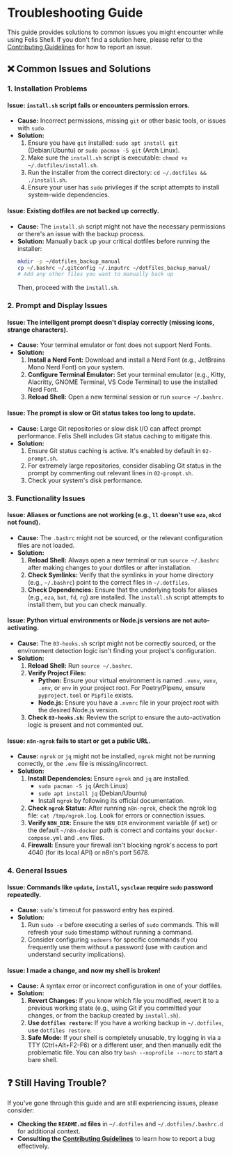 # Troubleshooting Guide

This guide provides solutions to common issues you might encounter while using Felis Shell. If you don't find a solution here, please refer to the [Contributing Guidelines](contributing.md) for how to report an issue.

## ❌ Common Issues and Solutions

### 1. Installation Problems

#### Issue: `install.sh` script fails or encounters permission errors.
*   **Cause:** Incorrect permissions, missing `git` or other basic tools, or issues with `sudo`.
*   **Solution:**
    1.  Ensure you have `git` installed: `sudo apt install git` (Debian/Ubuntu) or `sudo pacman -S git` (Arch Linux).
    2.  Make sure the `install.sh` script is executable: `chmod +x ~/.dotfiles/install.sh`.
    3.  Run the installer from the correct directory: `cd ~/.dotfiles && ./install.sh`.
    4.  Ensure your user has `sudo` privileges if the script attempts to install system-wide dependencies.

#### Issue: Existing dotfiles are not backed up correctly.
*   **Cause:** The `install.sh` script might not have the necessary permissions or there's an issue with the backup process.
*   **Solution:** Manually back up your critical dotfiles before running the installer:
    ```bash
    mkdir -p ~/dotfiles_backup_manual
    cp ~/.bashrc ~/.gitconfig ~/.inputrc ~/dotfiles_backup_manual/
    # Add any other files you want to manually back up
    ```
    Then, proceed with the `install.sh`.

### 2. Prompt and Display Issues

#### Issue: The intelligent prompt doesn't display correctly (missing icons, strange characters).
*   **Cause:** Your terminal emulator or font does not support Nerd Fonts.
*   **Solution:**
    1.  **Install a Nerd Font:** Download and install a Nerd Font (e.g., JetBrains Mono Nerd Font) on your system.
    2.  **Configure Terminal Emulator:** Set your terminal emulator (e.g., Kitty, Alacritty, GNOME Terminal, VS Code Terminal) to use the installed Nerd Font.
    3.  **Reload Shell:** Open a new terminal session or run `source ~/.bashrc`.

#### Issue: The prompt is slow or Git status takes too long to update.
*   **Cause:** Large Git repositories or slow disk I/O can affect prompt performance. Felis Shell includes Git status caching to mitigate this.
*   **Solution:**
    1.  Ensure Git status caching is active. It's enabled by default in `02-prompt.sh`.
    2.  For extremely large repositories, consider disabling Git status in the prompt by commenting out relevant lines in `02-prompt.sh`.
    3.  Check your system's disk performance.

### 3. Functionality Issues

#### Issue: Aliases or functions are not working (e.g., `ll` doesn't use `eza`, `mkcd` not found).
*   **Cause:** The `.bashrc` might not be sourced, or the relevant configuration files are not loaded.
*   **Solution:**
    1.  **Reload Shell:** Always open a new terminal or run `source ~/.bashrc` after making changes to your dotfiles or after installation.
    2.  **Check Symlinks:** Verify that the symlinks in your home directory (e.g., `~/.bashrc`) point to the correct files in `~/.dotfiles`.
    3.  **Check Dependencies:** Ensure that the underlying tools for aliases (e.g., `eza`, `bat`, `fd`, `rg`) are installed. The `install.sh` script attempts to install them, but you can check manually.

#### Issue: Python virtual environments or Node.js versions are not auto-activating.
*   **Cause:** The `03-hooks.sh` script might not be correctly sourced, or the environment detection logic isn't finding your project's configuration.
*   **Solution:**
    1.  **Reload Shell:** Run `source ~/.bashrc`.
    2.  **Verify Project Files:**
        *   **Python:** Ensure your virtual environment is named `.venv`, `venv`, `.env`, or `env` in your project root. For Poetry/Pipenv, ensure `pyproject.toml` or `Pipfile` exists.
        *   **Node.js:** Ensure you have a `.nvmrc` file in your project root with the desired Node.js version.
    3.  **Check `03-hooks.sh`:** Review the script to ensure the auto-activation logic is present and not commented out.

#### Issue: `n8n-ngrok` fails to start or get a public URL.
*   **Cause:** `ngrok` or `jq` might not be installed, `ngrok` might not be running correctly, or the `.env` file is missing/incorrect.
*   **Solution:**
    1.  **Install Dependencies:** Ensure `ngrok` and `jq` are installed.
        *   `sudo pacman -S jq` (Arch Linux)
        *   `sudo apt install jq` (Debian/Ubuntu)
        *   Install `ngrok` by following its official documentation.
    2.  **Check `ngrok` Status:** After running `n8n-ngrok`, check the ngrok log file: `cat /tmp/ngrok.log`. Look for errors or connection issues.
    3.  **Verify `N8N_DIR`:** Ensure the `N8N_DIR` environment variable (if set) or the default `~/n8n-docker` path is correct and contains your `docker-compose.yml` and `.env` files.
    4.  **Firewall:** Ensure your firewall isn't blocking ngrok's access to port 4040 (for its local API) or n8n's port 5678.

### 4. General Issues

#### Issue: Commands like `update`, `install`, `sysclean` require `sudo` password repeatedly.
*   **Cause:** `sudo`'s timeout for password entry has expired.
*   **Solution:**
    1.  Run `sudo -v` before executing a series of `sudo` commands. This will refresh your `sudo` timestamp without running a command.
    2.  Consider configuring `sudoers` for specific commands if you frequently use them without a password (use with caution and understand security implications).

#### Issue: I made a change, and now my shell is broken!
*   **Cause:** A syntax error or incorrect configuration in one of your dotfiles.
*   **Solution:**
    1.  **Revert Changes:** If you know which file you modified, revert it to a previous working state (e.g., using Git if you committed your changes, or from the backup created by `install.sh`).
    2.  **Use `dotfiles restore`:** If you have a working backup in `~/.dotfiles`, use `dotfiles restore`.
    3.  **Safe Mode:** If your shell is completely unusable, try logging in via a TTY (Ctrl+Alt+F2-F6) or a different user, and then manually edit the problematic file. You can also try `bash --noprofile --norc` to start a bare shell.

## ❓ Still Having Trouble?

If you've gone through this guide and are still experiencing issues, please consider:
*   **Checking the `README.md` files** in `~/.dotfiles` and `~/.dotfiles/.bashrc.d` for additional context.
*   **Consulting the [Contributing Guidelines](contributing.md)** to learn how to report a bug effectively.
